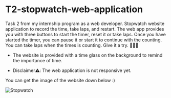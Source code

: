 # T2-stopwatch-web-application

Task 2 from my internship program as a web developer.
Stopwatch website application to record the time, take laps, and restart. The web app provides you with three buttons to start the timer, reset it or take laps. Once you have started the timer, you can pause it or start it to continue with the counting. You can take laps when the times is counting. Give it a try. 💁🏾‍♂
- The website is provided with a time glass on the background to remind the importance of time.

- Disclaimer⚠️: The web application is not responsive yet.

You can get the image of the website down below :)

<img src = "https://github.com/Kirubel-Eshetu/media_repo/blob/main/Stopwatch-web-app.png" alt = "Stopwatch">
